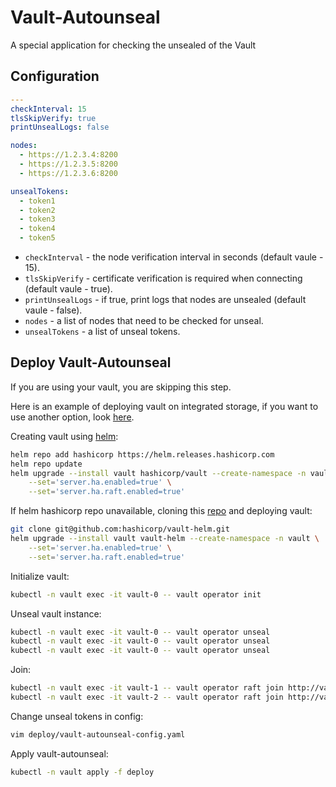 # Vault-Autounseal

A special application for checking the unsealed of the Vault

## Configuration

```yaml
---
checkInterval: 15
tlsSkipVerify: true
printUnsealLogs: false

nodes:
  - https://1.2.3.4:8200
  - https://1.2.3.5:8200
  - https://1.2.3.6:8200

unsealTokens:
  - token1
  - token2
  - token3
  - token4
  - token5
```

* `checkInterval` - the node verification interval in seconds (default vaule - 15).
* `tlsSkipVerify` - certificate verification is required when connecting (default vaule - true).
* `printUnsealLogs` - if true, print logs that nodes are unsealed (default vaule - false).
* `nodes` - a list of nodes that need to be checked for unseal.
* `unsealTokens` - a list of unseal tokens.

## Deploy Vault-Autounseal

If you are using your vault, you are skipping this step.

Here is an example of deploying vault on integrated storage, if you want to use another option, look [here](https://developer.hashicorp.com/vault/docs/configuration/storage).

Creating vault using [helm](https://developer.hashicorp.com/vault/docs/platform/k8s/helm/examples/ha-with-raft):
```bash
helm repo add hashicorp https://helm.releases.hashicorp.com
helm repo update
helm upgrade --install vault hashicorp/vault --create-namespace -n vault \
    --set='server.ha.enabled=true' \
    --set='server.ha.raft.enabled=true'
```

If helm hashicorp repo unavailable, cloning this [repo](https://github.com/hashicorp/vault-helm) and deploying vault:
```bash
git clone git@github.com:hashicorp/vault-helm.git
helm upgrade --install vault vault-helm --create-namespace -n vault \
    --set='server.ha.enabled=true' \
    --set='server.ha.raft.enabled=true'
```

Initialize vault:
```bash
kubectl -n vault exec -it vault-0 -- vault operator init
```

Unseal vault instance:
```bash
kubectl -n vault exec -it vault-0 -- vault operator unseal
kubectl -n vault exec -it vault-0 -- vault operator unseal
kubectl -n vault exec -it vault-0 -- vault operator unseal
```

Join:
```bash
kubectl -n vault exec -it vault-1 -- vault operator raft join http://vault-0.vault-internal:8200
kubectl -n vault exec -it vault-2 -- vault operator raft join http://vault-0.vault-internal:8200
```

Change unseal tokens in config:
```bash
vim deploy/vault-autounseal-config.yaml
```

Apply vault-autounseal:
```bash
kubectl -n vault apply -f deploy
```
